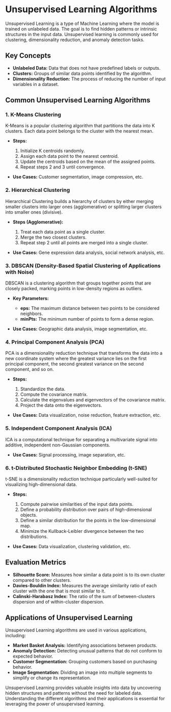 # Unsupervised Learning Algorithms

Unsupervised Learning is a type of Machine Learning where the model is trained on unlabeled data. The goal is to find hidden patterns or intrinsic structures in the input data. Unsupervised learning is commonly used for clustering, dimensionality reduction, and anomaly detection tasks.

## Key Concepts
- **Unlabeled Data:** Data that does not have predefined labels or outputs.
- **Clusters:** Groups of similar data points identified by the algorithm.
- **Dimensionality Reduction:** The process of reducing the number of input variables in a dataset.

## Common Unsupervised Learning Algorithms

### 1. K-Means Clustering
K-Means is a popular clustering algorithm that partitions the data into K clusters. Each data point belongs to the cluster with the nearest mean.

- **Steps:**
  1. Initialize K centroids randomly.
  2. Assign each data point to the nearest centroid.
  3. Update the centroids based on the mean of the assigned points.
  4. Repeat steps 2 and 3 until convergence.

- **Use Cases:** Customer segmentation, image compression, etc.

### 2. Hierarchical Clustering
Hierarchical Clustering builds a hierarchy of clusters by either merging smaller clusters into larger ones (agglomerative) or splitting larger clusters into smaller ones (divisive).

- **Steps (Agglomerative):**
  1. Treat each data point as a single cluster.
  2. Merge the two closest clusters.
  3. Repeat step 2 until all points are merged into a single cluster.

- **Use Cases:** Gene expression data analysis, social network analysis, etc.

### 3. DBSCAN (Density-Based Spatial Clustering of Applications with Noise)
DBSCAN is a clustering algorithm that groups together points that are closely packed, marking points in low-density regions as outliers.

- **Key Parameters:**
  - **eps:** The maximum distance between two points to be considered neighbors.
  - **minPts:** The minimum number of points to form a dense region.

- **Use Cases:** Geographic data analysis, image segmentation, etc.

### 4. Principal Component Analysis (PCA)
PCA is a dimensionality reduction technique that transforms the data into a new coordinate system where the greatest variance lies on the first principal component, the second greatest variance on the second component, and so on.

- **Steps:**
  1. Standardize the data.
  2. Compute the covariance matrix.
  3. Calculate the eigenvalues and eigenvectors of the covariance matrix.
  4. Project the data onto the eigenvectors.

- **Use Cases:** Data visualization, noise reduction, feature extraction, etc.

### 5. Independent Component Analysis (ICA)
ICA is a computational technique for separating a multivariate signal into additive, independent non-Gaussian components.

- **Use Cases:** Signal processing, image separation, etc.

### 6. t-Distributed Stochastic Neighbor Embedding (t-SNE)
t-SNE is a dimensionality reduction technique particularly well-suited for visualizing high-dimensional data.

- **Steps:**
  1. Compute pairwise similarities of the input data points.
  2. Define a probability distribution over pairs of high-dimensional objects.
  3. Define a similar distribution for the points in the low-dimensional map.
  4. Minimize the Kullback-Leibler divergence between the two distributions.

- **Use Cases:** Data visualization, clustering validation, etc.

## Evaluation Metrics
- **Silhouette Score:** Measures how similar a data point is to its own cluster compared to other clusters.
- **Davies-Bouldin Index:** Measures the average similarity ratio of each cluster with the one that is most similar to it.
- **Calinski-Harabasz Index:** The ratio of the sum of between-clusters dispersion and of within-cluster dispersion.

## Applications of Unsupervised Learning
Unsupervised Learning algorithms are used in various applications, including:
- **Market Basket Analysis:** Identifying associations between products.
- **Anomaly Detection:** Detecting unusual patterns that do not conform to expected behavior.
- **Customer Segmentation:** Grouping customers based on purchasing behavior.
- **Image Segmentation:** Dividing an image into multiple segments to simplify or change its representation.

Unsupervised Learning provides valuable insights into data by uncovering hidden structures and patterns without the need for labeled data. Understanding the different algorithms and their applications is essential for leveraging the power of unsupervised learning.

